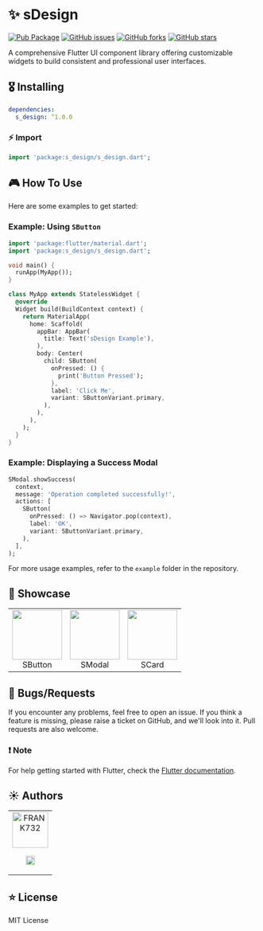# ✨ sDesign

[![Pub Package](https://img.shields.io/pub/v/s_design.svg)](https://pub.dev/packages/s_design) [![GitHub issues](https://img.shields.io/github/issues/FRANK732/s_design)](https://github.com/FRANK732/s_design/issues) [![GitHub forks](https://img.shields.io/github/forks/FRANK732/s_design)](https://github.com/FRANK732/s_design/network) [![GitHub stars](https://img.shields.io/github/stars/FRANK732/s_design)](https://github.com/FRANK732/s_design/stargazers)

A comprehensive Flutter UI component library offering customizable widgets to build consistent and professional user interfaces.

## 🎖 Installing

```yaml
dependencies:
  s_design: ^1.0.0
```

### ⚡️ Import

```dart
import 'package:s_design/s_design.dart';
```

## 🎮 How To Use

Here are some examples to get started:

### Example: Using `SButton`

```dart
import 'package:flutter/material.dart';
import 'package:s_design/s_design.dart';

void main() {
  runApp(MyApp());
}

class MyApp extends StatelessWidget {
  @override
  Widget build(BuildContext context) {
    return MaterialApp(
      home: Scaffold(
        appBar: AppBar(
          title: Text('sDesign Example'),
        ),
        body: Center(
          child: SButton(
            onPressed: () {
              print('Button Pressed');
            },
            label: 'Click Me',
            variant: SButtonVariant.primary,
          ),
        ),
      ),
    );
  }
}
```

### Example: Displaying a Success Modal

```dart
SModal.showSuccess(
  context,
  message: 'Operation completed successfully!',
  actions: [
    SButton(
      onPressed: () => Navigator.pop(context),
      label: 'OK',
      variant: SButtonVariant.primary,
    ),
  ],
);
```

For more usage examples, refer to the `example` folder in the repository.

## 🚀 Showcase

<table>
  <tr>
    <td align="center">
      <img src="https://via.placeholder.com/100" width="100px" height="100px">
      <br />
      SButton
    </td>
    <td align="center">
      <img src="https://via.placeholder.com/100" width="100px" height="100px">
      <br />
      SModal
    </td>
    <td align="center">
      <img src="https://via.placeholder.com/100" width="100px" height="100px">
      <br />
      SCard
    </td>
  </tr>
</table>

## 🐛 Bugs/Requests

If you encounter any problems, feel free to open an issue. If you think a feature is missing, please raise a ticket on GitHub, and we'll look into it. Pull requests are also welcome.

### ❗️ Note

For help getting started with Flutter, check the [Flutter documentation](https://flutter.dev/docs).

## ☀️ Authors

<table>
  <tr>
    <td align="center">
      <a href="https://github.com/FRANK732"><img src="https://avatars.githubusercontent.com/u/57005487?v=4" width="72" alt="FRANK732" /></a>
      <p align="center">
        <a href="https://github.com/FRANK732"><img src="https://www.iconninja.com/files/241/825/211/round-collaboration-social-github-code-circle-network-icon.svg" width="18" height="18"/></a>
      </p>
    </td>
  </tr>
</table>

## ⭐️ License

MIT License
